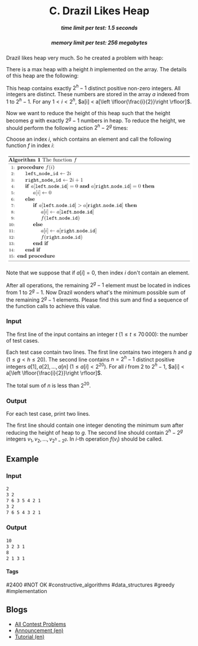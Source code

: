 <h1 style='text-align: center;'> C. Drazil Likes Heap</h1>

<h5 style='text-align: center;'>time limit per test: 1.5 seconds</h5>
<h5 style='text-align: center;'>memory limit per test: 256 megabytes</h5>

Drazil likes heap very much. So he created a problem with heap:

There is a max heap with a height $h$ implemented on the array. The details of this heap are the following:

This heap contains exactly $2^h - 1$ distinct positive non-zero integers. All integers are distinct. These numbers are stored in the array $a$ indexed from $1$ to $2^h-1$. For any $1 < i < 2^h$, $a[i] < a[\left \lfloor{\frac{i}{2}}\right \rfloor]$.

Now we want to reduce the height of this heap such that the height becomes $g$ with exactly $2^g-1$ numbers in heap. To reduce the height, we should perform the following action $2^h-2^g$ times:

Choose an index $i$, which contains an element and call the following function $f$ in index $i$:

![](images/d748546cbc8f1d0d4241d4bdbee9e783c3c48411.png)

Note that we suppose that if $a[i]=0$, then index $i$ don't contain an element.

After all operations, the remaining $2^g-1$ element must be located in indices from $1$ to $2^g-1$. Now Drazil wonders what's the minimum possible sum of the remaining $2^g-1$ elements. Please find this sum and find a sequence of the function calls to achieve this value.

### Input

The first line of the input contains an integer $t$ ($1 \leq t \leq 70\,000$): the number of test cases.

Each test case contain two lines. The first line contains two integers $h$ and $g$ ($1 \leq g < h \leq 20$). The second line contains $n = 2^h-1$ distinct positive integers $a[1], a[2], \ldots, a[n]$ ($1 \leq a[i] < 2^{20}$). For all $i$ from $2$ to $2^h - 1$, $a[i] < a[\left \lfloor{\frac{i}{2}}\right \rfloor]$.

The total sum of $n$ is less than $2^{20}$.

### Output

For each test case, print two lines.

The first line should contain one integer denoting the minimum sum after reducing the height of heap to $g$. The second line should contain $2^h - 2^g$ integers $v_1, v_2, \ldots, v_{2^h-2^g}$. In $i$-th operation $f(v_i)$ should be called.

## Example

### Input


```text
2
3 2
7 6 3 5 4 2 1
3 2
7 6 5 4 3 2 1
```
### Output


```text
10
3 2 3 1
8
2 1 3 1
```


#### Tags 

#2400 #NOT OK #constructive_algorithms #data_structures #greedy #implementation 

## Blogs
- [All Contest Problems](../Codeforces_Round_631_(Div._1)_-_Thanks,_Denis_aramis_Shitov!.md)
- [Announcement (en)](../blogs/Announcement_(en).md)
- [Tutorial (en)](../blogs/Tutorial_(en).md)
